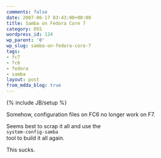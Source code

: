 ```yaml
---
comments: false
date: 2007-06-17 03:43:00+00:00
title: Samba on Fedora Core 7
category: OSS
wordpress_id: 124
wp_parent: '0'
wp_slug: samba-on-fedora-core-7
tags:
- fc7
- fc6
- fedora
- samba
layout: post
from_mdda_blog: true
---
```

{% include JB/setup %}


Somehow, configuration files on FC6 no longer work on F7.  
  
Seems best to scrap it all and use the   
` system-config-samba `  
tool to build it all again.  
  
This sucks.

